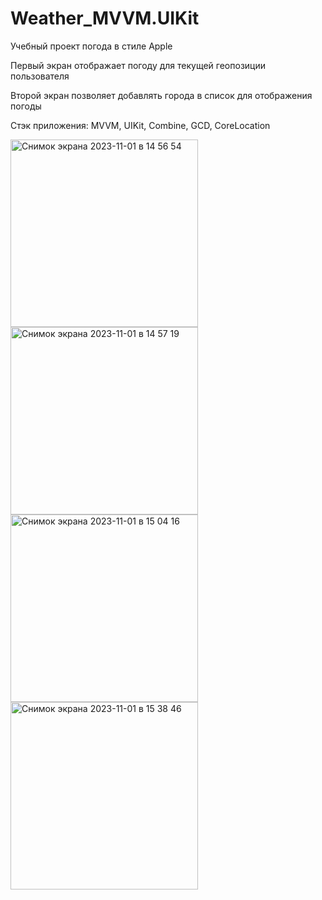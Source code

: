 # Weather_MVVM.UIKit
Учебный проект погода в стиле Apple


Первый экран отображает погоду для текущей геопозиции пользователя

Второй экран позволяет добавлять города в список для отображения погоды



Стэк приложения: MVVM, UIKit, Combine, GCD, CoreLocation


<img width="300" alt="Снимок экрана 2023-11-01 в 14 56 54" src="https://github.com/IgorJu/Weather_MVVM.UIKit/assets/127942402/7718691d-ee59-44c8-8a04-baf3b695cd9f">

<img width="300" alt="Снимок экрана 2023-11-01 в 14 57 19" src="https://github.com/IgorJu/Weather_MVVM.UIKit/assets/127942402/9f64c265-95a7-448d-a469-1180201e7170">

<img width="300" alt="Снимок экрана 2023-11-01 в 15 04 16" src="https://github.com/IgorJu/Weather_MVVM.UIKit/assets/127942402/623783f2-533c-4dd1-b98b-6c9c1aff015c">
<img width="300" alt="Снимок экрана 2023-11-01 в 15 38 46" src="https://github.com/IgorJu/Weather_MVVM.UIKit/assets/127942402/4292f158-8de4-47e5-9e27-be52285d410c">
